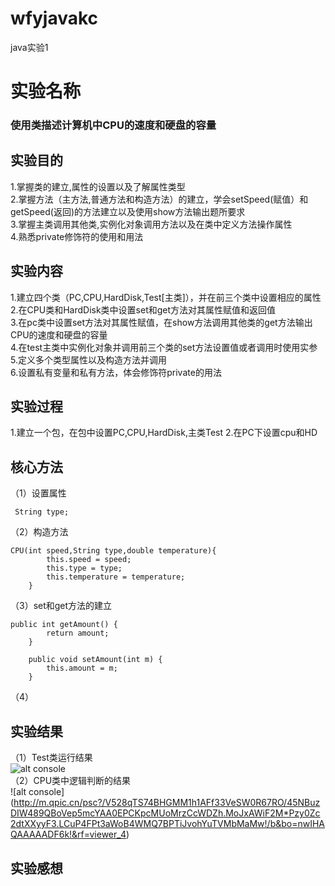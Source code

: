 # wfyjavakc
java实验1
# 实验名称
### 使用类描述计算机中CPU的速度和硬盘的容量
## 实验目的
1.掌握类的建立,属性的设置以及了解属性类型  
2.掌握方法（主方法,普通方法和构造方法）的建立，学会setSpeed(赋值）和getSpeed(返回)的方法建立以及使用show方法输出题所要求  
3.掌握主类调用其他类,实例化对象调用方法以及在类中定义方法操作属性  
4.熟悉private修饰符的使用和用法
## 实验内容
1.建立四个类（PC,CPU,HardDisk,Test[主类]），并在前三个类中设置相应的属性  
2.在CPU类和HardDisk类中设置set和get方法对其属性赋值和返回值  
3.在pc类中设置set方法对其属性赋值，在show方法调用其他类的get方法输出CPU的速度和硬盘的容量  
4.在test主类中实例化对象并调用前三个类的set方法设置值或者调用时使用实参  
5.定义多个类型属性以及构造方法并调用  
6.设置私有变量和私有方法，体会修饰符private的用法  
## 实验过程
1.建立一个包，在包中设置PC,CPU,HardDisk,主类Test
2.在PC下设置cpu和HD
## 核心方法
（1）设置属性
```
 String type;
```
（2）构造方法
```
CPU(int speed,String type,double temperature){
    	this.speed = speed;
    	this.type = type;
    	this.temperature = temperature;
    }       
```
（3）set和get方法的建立
```
public int getAmount() {
		return amount;
	}

	public void setAmount(int m) {
		this.amount = m;
	}
```
（4）

## 实验结果
（1）Test类运行结果  
![alt console](http://m.qpic.cn/psc?/V528qTS74BHGMM1h1AFf33VeSW0R67RO/ruAMsa53pVQWN7FLK88i5vA77hWdJxUsf*8Lxq0GZrdnTwIsR689bLoI65*3guWPL5Zy.6nUIRIl1HCP86b5kVkW1IpIIVxous7eMc*RRmE!/b&bo=nwIHAQAAAAADB7k!&rf=viewer_4)  
（2）CPU类中逻辑判断的结果     
![alt console]
(http://m.qpic.cn/psc?/V528qTS74BHGMM1h1AFf33VeSW0R67RO/45NBuzDIW489QBoVep5mcYAA0EPCKpcMUoMrzCcWDZh.MoJxAWiF2M*Pzy0Zc2dtXXyyF3.LCuP4FPt3aWoB4WMQ7BPTiJvohYuTVMbMaMw!/b&bo=nwIHAQAAAAADF6k!&rf=viewer_4)  
## 实验感想
